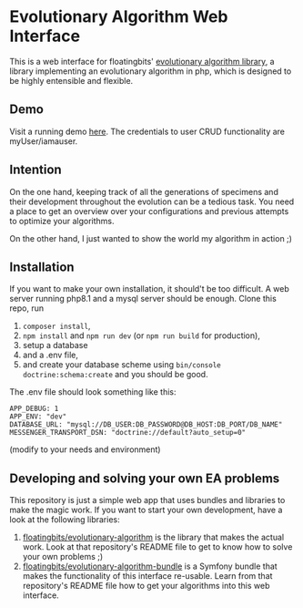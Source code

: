 # Evolutionary Algorithm Web Interface

This is a web interface for floatingbits' [evolutionary algorithm library](https://github.com/floatingbits/evolutionary-algorithm),
a library implementing an evolutionary algorithm in php, which is designed to be highly entensible and flexible. 

## Demo
Visit a running demo [here](http://ea.floatingbitsmedia.de/). The credentials to user CRUD functionality are myUser/iamauser.

## Intention
On the one hand, keeping track of all the generations of specimens and their development throughout the evolution can be a 
tedious task. You need a place to get an overview over your configurations and previous attempts to optimize your algorithms.

On the other hand, I just wanted to show the world my algorithm in action ;)

## Installation
If you want to make your own installation, it should't be too difficult. A web server running php8.1 and a mysql server should be enough. 
Clone this repo, run 
1. `composer install`,
2. `npm install` and `npm run dev` (or `npm run build` for production), 
3. setup a database 
4. and a .env file,
5. and create your database scheme using `bin/console doctrine:schema:create` and you should be good. 

The .env file should look something like this:
``` 
APP_DEBUG: 1 
APP_ENV: "dev" 
DATABASE_URL: "mysql://DB_USER:DB_PASSWORD@DB_HOST:DB_PORT/DB_NAME"
MESSENGER_TRANSPORT_DSN: "doctrine://default?auto_setup=0"
```
(modify to your needs and environment)

## Developing and solving your own EA problems
This repository is just a simple web app that uses bundles and libraries to make the magic work.
If you want to start your own development, have a look at the following libraries:

1. [floatingbits/evolutionary-algorithm](https://github.com/floatingbits/evolutionary-algorithm)
is the library that makes the actual work. Look at that repository's README file to get to know how to solve your own problems ;)
2. [floatingbits/evolutionary-algorithm-bundle](https://github.com/floatingbits/evolutionary-algorithm-bundle)
is a Symfony bundle that makes the functionality of this interface re-usable. Learn from that repository's README file
how to get your algorithms into this web interface.






